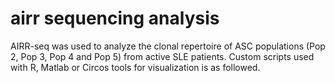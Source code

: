 # airr sequencing analysis
AIRR-seq was used to analyze the clonal repertoire of ASC populations (Pop 2, Pop 3, Pop 4 and Pop 5) from active SLE patients. Custom scripts used with R, Matlab or Circos tools for visualization is as followed.
